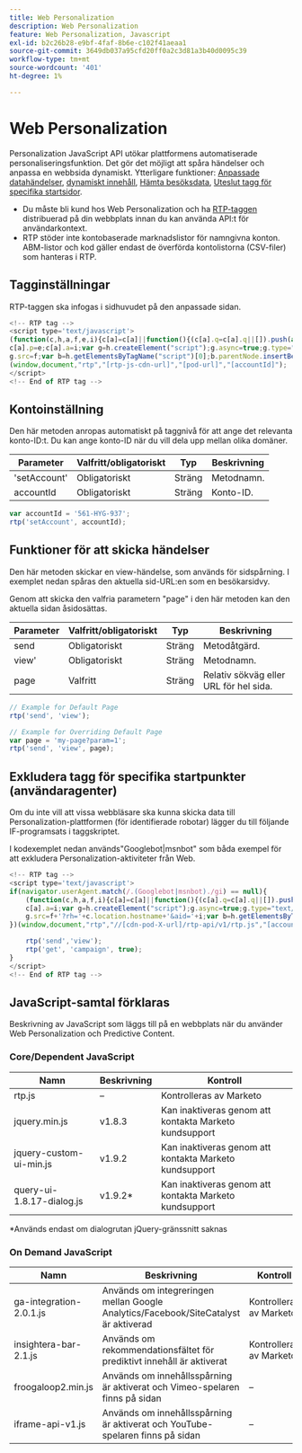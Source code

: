 ```yaml
---
title: Web Personalization
description: Web Personalization
feature: Web Personalization, Javascript
exl-id: b2c26b28-e9bf-4faf-8b6e-c102f41aeaa1
source-git-commit: 3649db037a95cfd20ff0a2c3d81a3b40d0095c39
workflow-type: tm+mt
source-wordcount: '401'
ht-degree: 1%

---
```


# Web Personalization

Personalization JavaScript API utökar plattformens automatiserade personaliseringsfunktion. Det gör det möjligt att spåra händelser och anpassa en webbsida dynamiskt. Ytterligare funktioner: [Anpassade datahändelser](custom-data-events.md), [dynamiskt innehåll](web-personalization.md), [Hämta besöksdata](get-visitor-data.md), [Uteslut tagg för specifika startsidor](#exclude_tag_for_specific_bots).

- Du måste bli kund hos Web Personalization och ha [RTP-taggen ](https://experienceleague.adobe.com/en/docs/marketo/using/product-docs/web-personalization/rtp-tag-implementation/deploy-the-rtp-javascript) distribuerad på din webbplats innan du kan använda API:t för användarkontext.
- RTP stöder inte kontobaserade marknadslistor för namngivna konton. ABM-listor och kod gäller endast de överförda kontolistorna (CSV-filer) som hanteras i RTP.

## Tagginställningar

RTP-taggen ska infogas i sidhuvudet på den anpassade sidan.

```javascript
<!-- RTP tag -->
<script type='text/javascript'>
(function(c,h,a,f,e,i){c[a]=c[a]||function(){(c[a].q=c[a].q||[]).push(arguments)};
c[a].p=e;c[a].a=i;var g=h.createElement("script");g.async=true;g.type="text/javascript";
g.src=f;var b=h.getElementsByTagName("script")[0];b.parentNode.insertBefore(g,b)})
(window,document,"rtp","[rtp-js-cdn-url]","[pod-url]","[accountId]");
</script>
<!-- End of RTP tag -->
```

## Kontoinställning

Den här metoden anropas automatiskt på taggnivå för att ange det relevanta konto-ID:t. Du kan ange konto-ID när du vill dela upp mellan olika domäner.

| Parameter | Valfritt/obligatoriskt | Typ | Beskrivning |
|--------------|-------------------|--------|--------------|
| &#39;setAccount&#39; | Obligatoriskt | Sträng | Metodnamn. |
| accountId | Obligatoriskt | Sträng | Konto-ID. |

```javascript
var accountId = '561-HYG-937';
rtp('setAccount', accountId);
```

## Funktioner för att skicka händelser

Den här metoden skickar en view-händelse, som används för sidspårning. I exemplet nedan spåras den aktuella sid-URL:en som en besökarsidvy.

Genom att skicka den valfria parametern &quot;page&quot; i den här metoden kan den aktuella sidan åsidosättas.

| Parameter | Valfritt/obligatoriskt | Typ | Beskrivning |
|-----------|-------------------|--------|---------------------------------|
| send | Obligatoriskt | Sträng | Metodåtgärd. |
| view&#39; | Obligatoriskt | Sträng | Metodnamn. |
| page | Valfritt | Sträng | Relativ sökväg eller URL för hel sida. |

```javascript
// Example for Default Page
rtp('send', 'view');

// Example for Overriding Default Page
var page = 'my-page?param=1';
rtp('send', 'view', page);
```

## Exkludera tagg för specifika startpunkter (användaragenter)

Om du inte vill att vissa webbläsare ska kunna skicka data till Personalization-plattformen (för identifierade robotar) lägger du till följande IF-programsats i taggskriptet.

I kodexemplet nedan används&quot;Googlebot|msnbot&quot; som båda exempel för att exkludera Personalization-aktiviteter från Web.

```javascript
<!-- RTP tag -->
<script type='text/javascript'>
if(navigator.userAgent.match(/.(Googlebot|msnbot)./gi) == null){
    (function(c,h,a,f,i){c[a]=c[a]||function(){(c[a].q=c[a].q||[]).push(arguments)};
    c[a].a=i;var g=h.createElement("script");g.async=true;g.type="text/javascript";
    g.src=f+'?rh='+c.location.hostname+'&aid='+i;var b=h.getElementsByTagName("script")[0];b.parentNode.insertBefore(g,b);
})(window,document,"rtp","//[cdn-pod-X-url]/rtp-api/v1/rtp.js","[accountId]");

    rtp('send','view');
    rtp('get', 'campaign', true);
}
</script>
<!-- End of RTP tag -->
```

## JavaScript-samtal förklaras

Beskrivning av JavaScript som läggs till på en webbplats när du använder Web Personalization och Predictive Content.

### Core/Dependent JavaScript

| Namn | Beskrivning | Kontroll |
|---------------------------|-------------|--------------------------------------------------------|
| rtp.js | – | Kontrolleras av Marketo |
| jquery.min.js | v1.8.3 | Kan inaktiveras genom att kontakta Marketo kundsupport |
| jquery-custom-ui-min.js | v1.9.2 | Kan inaktiveras genom att kontakta Marketo kundsupport |
| query-ui-1.8.17-dialog.js | v1.9.2* | Kan inaktiveras genom att kontakta Marketo kundsupport |

*Används endast om dialogrutan jQuery-gränssnitt saknas

### On Demand JavaScript

| Namn | Beskrivning | Kontroll |
|-------------------------|-----------------------------------------------------------------------|-----------------------|
| ga-integration-2.0.1.js | Används om integreringen mellan Google Analytics/Facebook/SiteCatalyst är aktiverad | Kontrolleras av Marketo |
| insightera-bar-2.1.js | Används om rekommendationsfältet för prediktivt innehåll är aktiverat | Kontrolleras av Marketo |
| froogaloop2.min.js | Används om innehållsspårning är aktiverat och Vimeo-spelaren finns på sidan | – |
| iframe-api-v1.js | Används om innehållsspårning är aktiverat och YouTube-spelaren finns på sidan | – |
